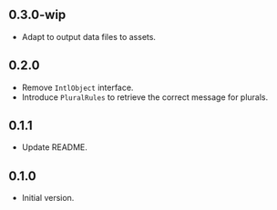 ## 0.3.0-wip

- Adapt to output data files to assets.

## 0.2.0

- Remove `IntlObject` interface.
- Introduce `PluralRules` to retrieve the correct message for plurals.

## 0.1.1

- Update README.

## 0.1.0

- Initial version.
